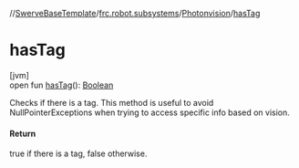 //[SwerveBaseTemplate](../../../index.md)/[frc.robot.subsystems](../index.md)/[Photonvision](index.md)/[hasTag](has-tag.md)

# hasTag

[jvm]\
open fun [hasTag](has-tag.md)(): [Boolean](https://kotlinlang.org/api/latest/jvm/stdlib/kotlin/-boolean/index.html)

Checks if there is a tag. This method is useful to avoid NullPointerExceptions when trying to access specific info based on vision.

#### Return

true if there is a tag, false otherwise.
